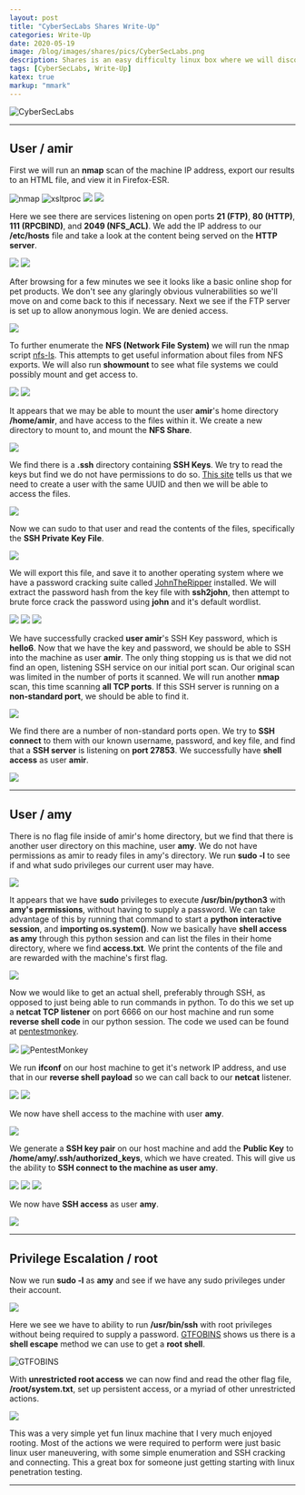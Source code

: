 ```yaml
---
layout: post
title: "CyberSecLabs Shares Write-Up"
categories: Write-Up
date: 2020-05-19
image: /blog/images/shares/pics/CyberSecLabs.png
description: Shares is an easy difficulty linux box where we will discover and mount a Network File System, export and crack SSH keys, leverage sudo privileges to run python as another user, and use an SSH shell escape method to obtain root access.
tags: [CyberSecLabs, Write-Up]
katex: true
markup: "mmark"
---
```


![CyberSecLabs](/blog/images/shares/pics/CyberSecLabs.png#center)

***

## User / amir

First we will run an **nmap** scan of the machine IP address, export our results to an HTML file, and view it in Firefox-ESR.

![nmap](/blog/images/shares/pics/amir/1.png)
![xsltproc](/blog/images/shares/pics/amir/2.png)
![](/blog/images/shares/pics/amir/3.png)
![](/blog/images/shares/pics/amir/4.png)

Here we see there are services listening on open ports **21 (FTP)**, **80 (HTTP)**, **111 (RPCBIND)**, and **2049 (NFS_ACL)**. We add the IP address to our **/etc/hosts** file and take a look at the content being served on the **HTTP server**.

![](/blog/images/shares/pics/amir/5.png)
![](/blog/images/shares/pics/amir/6.png)

After browsing for a few minutes we see it looks like a basic online shop for pet products. We don't see any glaringly obvious vulnerabilities so we'll move on and come back to this if necessary. Next we see if the FTP server is set up to allow anonymous login. We are denied access.

![](/blog/images/shares/pics/amir/7.png)

To further enumerate the **NFS (Network File System)** we will run the nmap script [nfs-ls](https://nmap.org/nsedoc/scripts/nfs-ls.html). This attempts to get useful information about files from NFS exports. We will also run **showmount** to see what file systems we could possibly mount and get access to.

![](/blog/images/shares/pics/amir/8.png)
![](/blog/images/shares/pics/amir/9.png)

It appears that we may be able to mount the user **amir**'s home directory **/home/amir**, and have access to the files within it. We create a new directory to mount to, and mount the **NFS Share**.

![](/blog/images/shares/pics/amir/10.png)

We find there is a **.ssh** directory containing **SSH Keys**. We try to read the keys but find we do not have permissions to do so. [This site](https://book.hacktricks.xyz/pentesting/nfs-service-pentesting#permissions) tells us that we need to create a user with the same UUID and then we will be able to access the files. 

![](/blog/images/shares/pics/amir/11.png)

Now we can sudo to that user and read the contents of the files, specifically the **SSH Private Key File**.

![](/blog/images/shares/pics/amir/12.png)

We will export this file, and save it to another operating system where we have a password cracking suite called [JohnTheRipper](https://github.com/magnumripper/JohnTheRipper) installed. We will extract the password hash from the key file with **ssh2john**, then attempt to brute force crack the password using **john** and it's default wordlist.

![](/blog/images/shares/pics/amir/13.png)
![](/blog/images/shares/pics/amir/13_a_ssh2john.png)
![](/blog/images/shares/pics/amir/13_b_john.png)

We have successfully cracked **user amir**'s SSH Key password, which is **hello6**. Now that we have the key and password, we should be able to SSH into the machine as user **amir**. The only thing stopping us is that we did not find an open, listening SSH service on our initial port scan. Our original scan was limited in the number of ports it scanned. We will run another **nmap** scan, this time scanning **all TCP ports**. If this SSH server is running on a **non-standard port**, we should be able to find it.

![](/blog/images/shares/pics/amir/14.png)

We find there are a number of non-standard ports open. We try to **SSH connect** to them with our known username, password, and key file, and find that a **SSH server** is listening on **port 27853**. We successfully have **shell access** as user **amir**.

![](/blog/images/shares/pics/amir/15.png)

***

## User / amy

There is no flag file inside of amir's home directory, but we find that there is another user directory on this machine, user **amy**. We do not have permissions as amir to ready files in amy's directory. We run **sudo -l** to see if and what sudo privileges our current user may have.

![](/blog/images/shares/pics/amy/1.png)

It appears that we have **sudo** privileges to execute **/usr/bin/python3** with **amy's permissions**, without having to supply a password. We can take advantage of this by running that command to start a **python interactive session**, and **importing os.system()**. Now we basically have **shell access as amy** through this python session and can list the files in their home directory, where we find **access.txt**. We print the contents of the file and are rewarded with the machine's first flag.

![](/blog/images/shares/pics/amy/2.png)

Now we would like to get an actual shell, preferably through SSH, as opposed to just being able to run commands in python. To do this we set up a **netcat TCP listener** on port 6666 on our host machine and run some **reverse shell code** in our python session. The code we used can be found at [pentestmonkey](http://pentestmonkey.net/cheat-sheet/shells/reverse-shell-cheat-sheet).

![](/blog/images/shares/pics/amy/3.png)
![PentestMonkey](/blog/images/shares/pics/amy/4.png)

We run **ifconf** on our host machine to get it's network IP address, and use that in our **reverse shell payload** so we can call back to our **netcat** listener.

![](/blog/images/shares/pics/amy/5.png)
![](/blog/images/shares/pics/amy/6.png)

We now have shell access to the machine with user **amy**.

![](/blog/images/shares/pics/amy/7.png)

We generate a **SSH key pair** on our host machine and add the **Public Key** to **/home/amy/.ssh/authorized_keys**, which we have created. This will give us the ability to **SSH connect to the machine as user amy**.

![](/blog/images/shares/pics/amy/8.png)
![](/blog/images/shares/pics/amy/9.png)
![](/blog/images/shares/pics/amy/10.png)

We now have **SSH access** as user **amy**.

![](/blog/images/shares/pics/amy/11.png)

***

## Privilege Escalation / root

Now we run **sudo -l** as **amy** and see if we have any sudo privileges under their account.

![](/blog/images/shares/pics/root/1.png)

Here we see we have to ability to run **/usr/bin/ssh** with root privileges without being required to supply a password. [GTFOBINS](https://gtfobins.github.io/gtfobins/ssh/) shows us there is a  **shell escape** method we can use to get a **root shell**.

![GTFOBINS](/blog/images/shares/pics/root/2.png)

With **unrestricted root access** we can now find and read the other flag file, **/root/system.txt**, set up persistent access, or a myriad of other unrestricted actions.

![](/blog/images/shares/pics/root/3.png)

This was a very simple yet fun linux machine that I very much enjoyed rooting. Most of the actions we were required to perform were just basic linux user maneuvering, with some simple enumeration and SSH cracking and connecting. This a great box for someone just getting starting with linux penetration testing.

***
